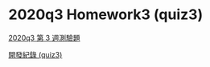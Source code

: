 # 2020q3 Homework3 (quiz3)

[2020q3 第 3 週測驗題](https://hackmd.io/@sysprog/2020-quiz3)

[開發紀錄 (quiz3)](https://hackmd.io/@Holy/2020q3_Homework3_quiz3)
